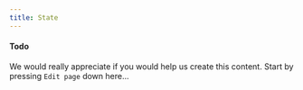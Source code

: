 ```yaml
---
title: State
---
```


#### Todo

We would really appreciate if you would help us create this content. Start by pressing `Edit page` down here...
